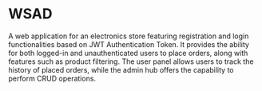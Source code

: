 # WSAD
A web application for an electronics store featuring registration and login functionalities based on JWT Authentication Token. It provides the ability for both logged-in and unauthenticated users to place orders, along with features such as product filtering. The user panel allows users to track the history of placed orders, while the admin hub offers the capability to perform CRUD operations.
<!---
I.Gra:
Id
Nazwa 
Zdjęcie 
Kategoria
Cena
Opis 
Komentarze:
Id
Id gry
Użytkownik 
Ocena
Treść
Zamównienie:
--->
